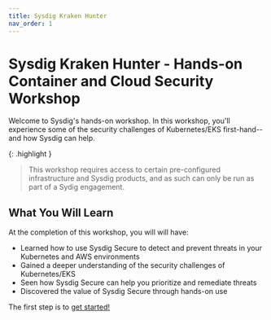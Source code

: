 ```yaml
---
title: Sysdig Kraken Hunter
nav_order: 1
---
```


# Sysdig Kraken Hunter - Hands-on Container and Cloud Security Workshop

Welcome to Sysdig's hands-on workshop. In this workshop, you'll experience some of the security challenges of Kubernetes/EKS first-hand--and how Sysdig can help.

{: .highlight }
> This workshop requires access to certain pre-configured infrastructure and Sysdig products, and as such can only be run as part of a Sydig engagement.

## What You Will Learn

At the completion of this workshop, you will will have:

- Learned how to use Sysdig Secure to detect and prevent threats in your Kubernetes and AWS environments
- Gained a deeper understanding of the security challenges of Kubernetes/EKS
- Seen how Sysdig Secure can help you prioritize and remediate threats
- Discovered the value of Sysdig Secure through hands-on use

The first step is to [get started!](docs/getting-started/index.md)


